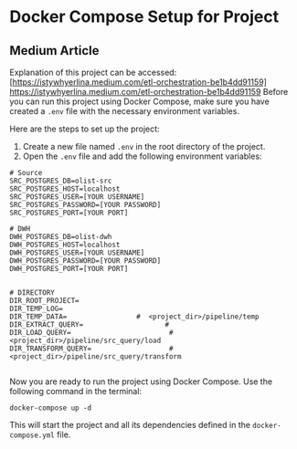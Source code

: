 # Docker Compose Setup for Project

## Medium Article
Explanation of this project can be accessed: [https://istywhyerlina.medium.com/etl-orchestration-be1b4dd91159] https://istywhyerlina.medium.com/etl-orchestration-be1b4dd91159
Before you can run this project using Docker Compose, make sure you have created a `.env` file with the necessary environment variables. 

Here are the steps to set up the project:

1. Create a new file named `.env` in the root directory of the project.
2. Open the `.env` file and add the following environment variables:

```
# Source
SRC_POSTGRES_DB=olist-src
SRC_POSTGRES_HOST=localhost
SRC_POSTGRES_USER=[YOUR USERNAME]
SRC_POSTGRES_PASSWORD=[YOUR PASSWORD]
SRC_POSTGRES_PORT=[YOUR PORT]

# DWH
DWH_POSTGRES_DB=olist-dwh
DWH_POSTGRES_HOST=localhost
DWH_POSTGRES_USER=[YOUR USERNAME]
DWH_POSTGRES_PASSWORD=[YOUR PASSWORD]
DWH_POSTGRES_PORT=[YOUR PORT]


# DIRECTORY
DIR_ROOT_PROJECT=
DIR_TEMP_LOG=
DIR_TEMP_DATA=                 #  <project_dir>/pipeline/temp
DIR_EXTRACT_QUERY=                    #  
DIR_LOAD_QUERY=                        #  <project_dir>/pipeline/src_query/load
DIR_TRANSFORM_QUERY=                   #  <project_dir>/pipeline/src_query/transform


```

Now you are ready to run the project using Docker Compose. Use the following command in the terminal:

```
docker-compose up -d
```

This will start the project and all its dependencies defined in the `docker-compose.yml` file.

